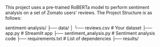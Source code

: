 This project uses a pre-trained RoBERTa model to perform sentiment analysis on a set of Zomato users' reviews.
The Project Structure is as follows:


sentiment-analysis/
├── data/
│ └── reviews.csv # Your dataset
├── app.py # Streamlit app
├── sentiment_analysis.py # Sentiment analysis code
├── requirements.txt # List of dependencies
├── results/
